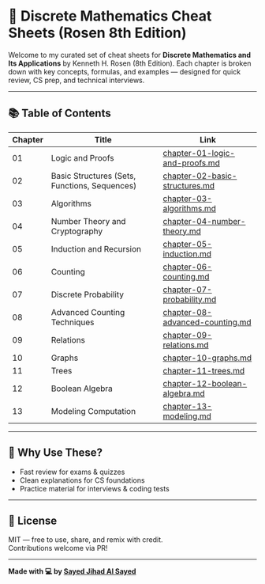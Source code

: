 # 📘 Discrete Mathematics Cheat Sheets (Rosen 8th Edition)

Welcome to my curated set of cheat sheets for **Discrete Mathematics and Its Applications** by Kenneth H. Rosen (8th Edition). Each chapter is broken down with key concepts, formulas, and examples — designed for quick review, CS prep, and technical interviews.

---

## 📚 Table of Contents

| Chapter | Title | Link |
|--------|-------|------|
| 01 | Logic and Proofs | [chapter-01-logic-and-proofs.md](./chapter-01-logic-and-proofs.md) |
| 02 | Basic Structures (Sets, Functions, Sequences) | [chapter-02-basic-structures.md](./chapter-02-basic-structures.md) |
| 03 | Algorithms | [chapter-03-algorithms.md](./chapter-03-algorithms.md) |
| 04 | Number Theory and Cryptography | [chapter-04-number-theory.md](./chapter-04-number-theory.md) |
| 05 | Induction and Recursion | [chapter-05-induction.md](./chapter-05-induction.md) |
| 06 | Counting | [chapter-06-counting.md](./chapter-06-counting.md) |
| 07 | Discrete Probability | [chapter-07-probability.md](./chapter-07-probability.md) |
| 08 | Advanced Counting Techniques | [chapter-08-advanced-counting.md](./chapter-08-advanced-counting.md) |
| 09 | Relations | [chapter-09-relations.md](./chapter-09-relations.md) |
| 10 | Graphs | [chapter-10-graphs.md](./chapter-10-graphs.md) |
| 11 | Trees | [chapter-11-trees.md](./chapter-11-trees.md) |
| 12 | Boolean Algebra | [chapter-12-boolean-algebra.md](./chapter-12-boolean-algebra.md) |
| 13 | Modeling Computation | [chapter-13-modeling.md](./chapter-13-modeling.md) |

---

## 🧠 Why Use These?

- Fast review for exams & quizzes
- Clean explanations for CS foundations
- Practice material for interviews & coding tests

---

## 📄 License

MIT — free to use, share, and remix with credit.  
Contributions welcome via PR!

---

**Made with 💻 by [Sayed Jihad Al Sayed](https://github.com/jihadelsayed/full-set-of-cheat-sheets-for-Rosen-s-Discrete-Mathematics--8th-Ed)**
